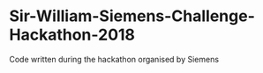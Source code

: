 # Sir-William-Siemens-Challenge-Hackathon-2018
Code written during the hackathon organised by Siemens
